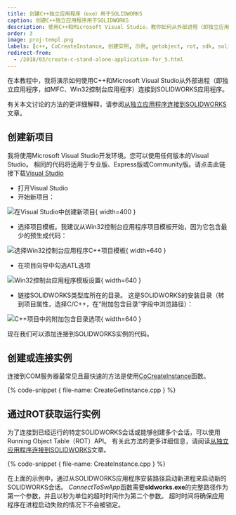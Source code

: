 ```yaml
---
title: 创建C++独立应用程序（exe）用于SOLIDWORKS
caption: 创建C++独立应用程序用于SOLIDWORKS
description: 使用C++和Microsoft Visual Studio，教你如何从外部进程（即独立应用程序，如MFC、Win32控制台应用程序）连接到SOLIDWORKS应用程序
order: 3
image: proj-templ.png
labels: [c++, CoCreateInstance, 创建实例, 示例, getobject, rot, sdk, solidworks api, tlb, 类型库]
redirect-from:
  - /2018/03/create-c-stand-alone-application-for_5.html
---
```

在本教程中，我将演示如何使用C++和Microsoft Visual Studio从外部进程（即独立应用程序，如MFC、Win32控制台应用程序）连接到SOLIDWORKS应用程序。

有关本文讨论的方法的更详细解释，请参阅[从独立应用程序连接到SOLIDWORKS](/solidworks-api/getting-started/stand-alone/)文章。

## 创建新项目

我将使用Microsoft Visual Studio开发环境。您可以使用任何版本的Visual Studio。
相同的代码将适用于专业版、Express版或Community版。请点击此链接下载[Visual Studio](https://www.visualstudio.com/vs/community/)

* 打开Visual Studio
* 开始新项目：

![在Visual Studio中创建新项目](new-project.png){ width=400 }

* 选择项目模板。我建议从Win32控制台应用程序项目模板开始，因为它包含最少的预生成代码：

![选择Win32控制台应用程序C++项目模板](proj-templ.png){ width=640 }

* 在项目向导中勾选ATL选项

![Win32控制台应用程序模板设置](apps-settings.png){ width=640 }

* 链接SOLIDWORKS类型库所在的目录。
这是SOLIDWORKS的安装目录（转到项目属性，选择C/C++，在“附加包含目录”字段中浏览路径）：

![C++项目中的附加包含目录选项](add-incl-dir.png){ width=640 }

现在我们可以添加连接到SOLIDWORKS实例的代码。

## 创建或连接实例

连接到COM服务器最常见且最快速的方法是使用[CoCreateInstance](https://msdn.microsoft.com/zh-cn/library/windows/desktop/ms686615(v=vs.85).aspx)函数。

{% code-snippet { file-name: CreateGetInstance.cpp } %}

## 通过ROT获取运行实例

为了连接到已经运行的特定SOLIDWORKS会话或能够创建多个会话，可以使用Running Object Table（ROT）API。
有关此方法的更多详细信息，请阅读[从独立应用程序连接到SOLIDWORKS](/solidworks-api/getting-started/stand-alone#method-b---running-object-table-rot)文章。

{% code-snippet { file-name: CreateInstance.cpp } %}

在上面的示例中，通过从SOLIDWORKS应用程序安装路径启动新进程来启动新的SOLIDWORKS会话。
*ConnectToSwApp*函数需要**sldworks.exe**的完整路径作为第一个参数，并且以秒为单位的超时时间作为第二个参数。
超时时间将确保应用程序在进程启动失败的情况下不会被锁定。